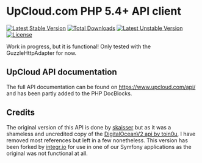 UpCloud.com PHP 5.4+ API client
===============================

[![Latest Stable Version](https://poser.pugx.org/malc0mn/upcloud/v/stable)](https://packagist.org/packages/malc0mn/upcloud)
[![Total Downloads](https://poser.pugx.org/malc0mn/upcloud/downloads)](https://packagist.org/packages/malc0mn/upcloud)
[![Latest Unstable Version](https://poser.pugx.org/malc0mn/upcloud/v/unstable)](https://packagist.org/packages/malc0mn/upcloud)
[![License](https://poser.pugx.org/malc0mn/upcloud/license)](https://packagist.org/packages/malc0mn/upcloud)


Work in progress, but it is functional! Only tested with the GuzzleHttpAdapter for now.


## UpCloud API documentation

The full API documentation can be found on https://www.upcloud.com/api/ and has
been partly added to the PHP DocBlocks.

## Credits

The original version of this API is done by [skaisser](https://github.com/skaisser/upcloud) but as it was a shameless and uncredited copy of the [DigitalOceanV2 api by toin0u](https://github.com/toin0u/DigitalOceanV2), I have removed most references but left in a few nonetheless.
This version has been forked by [integr.io](http://integr.io/) for use in one of
our Symfony applications as the original was not functional at all.
